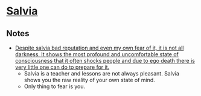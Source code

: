 # [Salvia](https://psychonautwiki.org/w/index.php?title=Salvinorin_A)
## Notes
- [Despite salvia bad reputation and even my own fear of it, it is not all darkness. It shows the most profound and uncomfortable state of consciousness that it often shocks people and due to ego death there is very little one can do to prepare for it.](https://www.reddit.com/r/Salvia/comments/81twxj/salvia_vs_dmt/)
	- Salvia is a teacher and lessons are not always pleasant. Salvia shows you the raw reality of your own state of mind.
	- Only thing to fear is you.